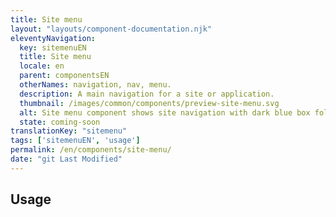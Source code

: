 ```yaml
---
title: Site menu
layout: "layouts/component-documentation.njk"
eleventyNavigation:
  key: sitemenuEN
  title: Site menu
  locale: en
  parent: componentsEN
  otherNames: navigation, nav, menu.
  description: A main navigation for a site or application.
  thumbnail: /images/common/components/preview-site-menu.svg
  alt: Site menu component shows site navigation with dark blue box followed by two greyed boxes, the last having a dark blue line underneath to show selection.
  state: coming-soon
translationKey: "sitemenu"
tags: ['sitemenuEN', 'usage']
permalink: /en/components/site-menu/
date: "git Last Modified"
---
```


## Usage
